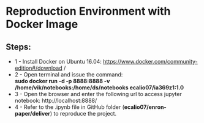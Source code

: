 # Reproduction Environment with Docker Image

## Steps:
* 1 - Install Docker on Ubuntu 16.04: https://www.docker.com/community-edition#/download /
* 2 - Open terminal and issue the command:<br> **sudo docker run -d -p 8888:8888 -v /home/vik/notebooks:/home/ds/notebooks ecalio07/ia369z1:1.0** 
* 3 - Open the browser and enter the following url to access jupyter notebook: http://localhost:8888/
* 4 - Refer to the .ipynb file in GitHub folder (**ecalio07/enron-paper/deliver**) to reproduce the project.
